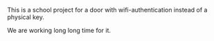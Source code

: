 This is a school project for a door with wifi-authentication instead of a physical key.

We are working long long time for it.
